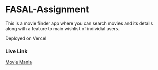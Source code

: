 # FASAL-Assignment

This is a movie finder app where you can search movies and its details along with a feature to main wishlist of individial users.

Deployed on Vercel

### Live Link
[Movie Mania](movie-mania-eta.vercel.app)